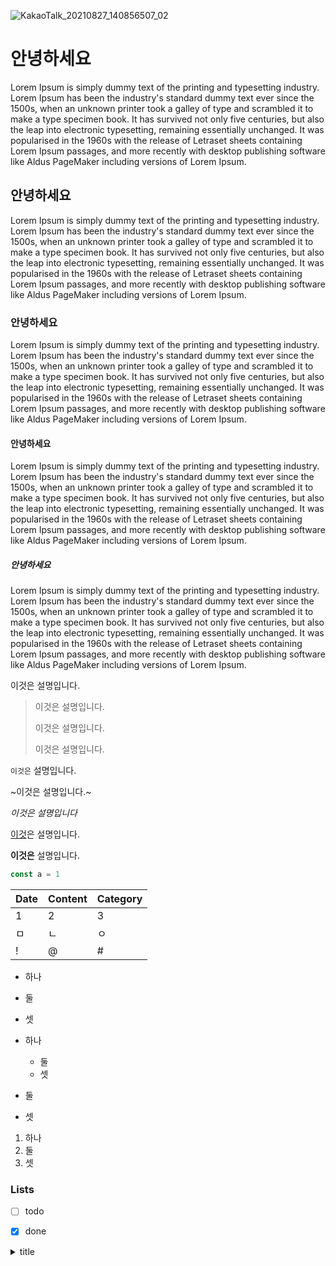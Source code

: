 ![KakaoTalk_20210827_140856507_02](README.assets/KakaoTalk_20210827_140856507_02.jpg)

# 안녕하세요
Lorem Ipsum is simply dummy text of the printing and typesetting industry. Lorem Ipsum has been the industry's standard dummy text ever since the 1500s, when an unknown printer took a galley of type and scrambled it to make a type specimen book. It has survived not only five centuries, but also the leap into electronic typesetting, remaining essentially unchanged. It was popularised in the 1960s with the release of Letraset sheets containing Lorem Ipsum passages, and more recently with desktop publishing software like Aldus PageMaker including versions of Lorem Ipsum.

## 안녕하세요
Lorem Ipsum is simply dummy text of the printing and typesetting industry. Lorem Ipsum has been the industry's standard dummy text ever since the 1500s, when an unknown printer took a galley of type and scrambled it to make a type specimen book. It has survived not only five centuries, but also the leap into electronic typesetting, remaining essentially unchanged. It was popularised in the 1960s with the release of Letraset sheets containing Lorem Ipsum passages, and more recently with desktop publishing software like Aldus PageMaker including versions of Lorem Ipsum.

### 안녕하세요
Lorem Ipsum is simply dummy text of the printing and typesetting industry. Lorem Ipsum has been the industry's standard dummy text ever since the 1500s, when an unknown printer took a galley of type and scrambled it to make a type specimen book. It has survived not only five centuries, but also the leap into electronic typesetting, remaining essentially unchanged. It was popularised in the 1960s with the release of Letraset sheets containing Lorem Ipsum passages, and more recently with desktop publishing software like Aldus PageMaker including versions of Lorem Ipsum.
#### 안녕하세요
Lorem Ipsum is simply dummy text of the printing and typesetting industry. Lorem Ipsum has been the industry's standard dummy text ever since the 1500s, when an unknown printer took a galley of type and scrambled it to make a type specimen book. It has survived not only five centuries, but also the leap into electronic typesetting, remaining essentially unchanged. It was popularised in the 1960s with the release of Letraset sheets containing Lorem Ipsum passages, and more recently with desktop publishing software like Aldus PageMaker including versions of Lorem Ipsum.
##### 안녕하세요
Lorem Ipsum is simply dummy text of the printing and typesetting industry. Lorem Ipsum has been the industry's standard dummy text ever since the 1500s, when an unknown printer took a galley of type and scrambled it to make a type specimen book. It has survived not only five centuries, but also the leap into electronic typesetting, remaining essentially unchanged. It was popularised in the 1960s with the release of Letraset sheets containing Lorem Ipsum passages, and more recently with desktop publishing software like Aldus PageMaker including versions of Lorem Ipsum.

이것은 설명입니다.

> 이것은 설명입니다.
>
> 이것은 설명입니다.
>
> 이것은 설명입니다.

`이것은` 설명입니다.

~이것은 설명입니다.~

*이것은 설명입니다*

[이것](https://github.com/parkjisu6239)은 설명입니다.

**이것은** 설명입니다.

```js
const a = 1
```

| Date | Content | Category |
| ---- | ------- | -------- |
| 1 | 2 | 3 |
| ㅁ | ㄴ | ㅇ |
| ! | @ | # |

- 하나
- 둘
- 셋

- 하나
  - 둘
  - 셋
- 둘
- 셋

1. 하나
2. 둘
3. 셋

### Lists
* [ ] todo
* [x] done


<details>
<summary>title</summary>
    
```java
String test = "test";    
```
</details>